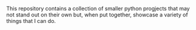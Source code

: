 This repository contains a collection of smaller python progjects that may not stand out on their own but, when put together, showcase a variety of things that I can do.
